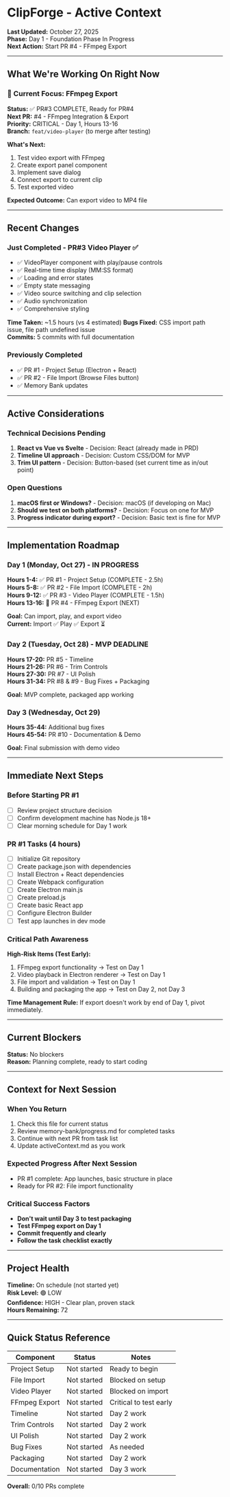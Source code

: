 # ClipForge - Active Context

**Last Updated:** October 27, 2025  
**Phase:** Day 1 - Foundation Phase In Progress  
**Next Action:** Start PR #4 - FFmpeg Export

---

## What We're Working On Right Now

### 🎯 Current Focus: FFmpeg Export

**Status:** ✅ PR#3 COMPLETE, Ready for PR#4  
**Next PR:** #4 - FFmpeg Integration & Export  
**Priority:** CRITICAL - Day 1, Hours 13-16  
**Branch:** `feat/video-player` (to merge after testing)

**What's Next:**
1. Test video export with FFmpeg
2. Create export panel component
3. Implement save dialog
4. Connect export to current clip
5. Test exported video

**Expected Outcome:** Can export video to MP4 file

---

## Recent Changes

### Just Completed - PR#3 Video Player ✅
- ✅ VideoPlayer component with play/pause controls
- ✅ Real-time time display (MM:SS format)
- ✅ Loading and error states
- ✅ Empty state messaging
- ✅ Video source switching and clip selection
- ✅ Audio synchronization
- ✅ Comprehensive styling

**Time Taken:** ~1.5 hours (vs 4 estimated)
**Bugs Fixed:** CSS import path issue, file path undefined issue  
**Commits:** 5 commits with full documentation

### Previously Completed
- ✅ PR #1 - Project Setup (Electron + React)
- ✅ PR #2 - File Import (Browse Files button)
- ✅ Memory Bank updates

---

## Active Considerations

### Technical Decisions Pending
1. **React vs Vue vs Svelte** - Decision: React (already made in PRD)
2. **Timeline UI approach** - Decision: Custom CSS/DOM for MVP
3. **Trim UI pattern** - Decision: Button-based (set current time as in/out point)

### Open Questions
1. **macOS first or Windows?** - Decision: macOS (if developing on Mac)
2. **Should we test on both platforms?** - Decision: Focus on one for MVP
3. **Progress indicator during export?** - Decision: Basic text is fine for MVP

---

## Implementation Roadmap

### Day 1 (Monday, Oct 27) - IN PROGRESS
**Hours 1-4:** ✅ PR #1 - Project Setup (COMPLETE - 2.5h)  
**Hours 5-8:** ✅ PR #2 - File Import (COMPLETE - 2h)  
**Hours 9-12:** ✅ PR #3 - Video Player (COMPLETE - 1.5h)  
**Hours 13-16:** 🚧 PR #4 - FFmpeg Export (NEXT)

**Goal:** Can import, play, and export video  
**Current:** Import ✅ Play ✅ Export ⏳

### Day 2 (Tuesday, Oct 28) - MVP DEADLINE
**Hours 17-20:** PR #5 - Timeline  
**Hours 21-26:** PR #6 - Trim Controls  
**Hours 27-30:** PR #7 - UI Polish  
**Hours 31-34:** PR #8 & #9 - Bug Fixes + Packaging

**Goal:** MVP complete, packaged app working

### Day 3 (Wednesday, Oct 29)
**Hours 35-44:** Additional bug fixes  
**Hours 45-54:** PR #10 - Documentation & Demo

**Goal:** Final submission with demo video

---

## Immediate Next Steps

### Before Starting PR #1
- [ ] Review project structure decision
- [ ] Confirm development machine has Node.js 18+
- [ ] Clear morning schedule for Day 1 work

### PR #1 Tasks (4 hours)
- [ ] Initialize Git repository
- [ ] Create package.json with dependencies
- [ ] Install Electron + React dependencies
- [ ] Create Webpack configuration
- [ ] Create Electron main.js
- [ ] Create preload.js
- [ ] Create basic React app
- [ ] Configure Electron Builder
- [ ] Test app launches in dev mode

### Critical Path Awareness
**High-Risk Items (Test Early):**
1. FFmpeg export functionality → Test on Day 1
2. Video playback in Electron renderer → Test on Day 1
3. File import and validation → Test on Day 1
4. Building and packaging the app → Test on Day 2, not Day 3

**Time Management Rule:** If export doesn't work by end of Day 1, pivot immediately.

---

## Current Blockers

**Status:** No blockers  
**Reason:** Planning complete, ready to start coding

---

## Context for Next Session

### When You Return
1. Check this file for current status
2. Review memory-bank/progress.md for completed tasks
3. Continue with next PR from task list
4. Update activeContext.md as you work

### Expected Progress After Next Session
- PR #1 complete: App launches, basic structure in place
- Ready for PR #2: File import functionality

### Critical Success Factors
- **Don't wait until Day 3 to test packaging**
- **Test FFmpeg export on Day 1**
- **Commit frequently and clearly**
- **Follow the task checklist exactly**

---

## Project Health

**Timeline:** On schedule (not started yet)  
**Risk Level:** 🟢 LOW  
**Confidence:** HIGH - Clear plan, proven stack  
**Hours Remaining:** 72

---

## Quick Status Reference

| Component | Status | Notes |
|-----------|--------|-------|
| Project Setup | Not started | Ready to begin |
| File Import | Not started | Blocked on setup |
| Video Player | Not started | Blocked on import |
| FFmpeg Export | Not started | Critical to test early |
| Timeline | Not started | Day 2 work |
| Trim Controls | Not started | Day 2 work |
| UI Polish | Not started | Day 2 work |
| Bug Fixes | Not started | As needed |
| Packaging | Not started | Day 2 work |
| Documentation | Not started | Day 3 work |

**Overall:** 0/10 PRs complete

